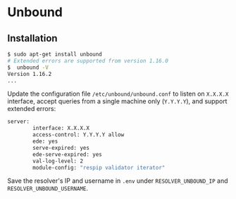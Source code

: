 # Unbound

## Installation

```bash
$ sudo apt-get install unbound
# Extended errors are supported from version 1.16.0
$  unbound -V
Version 1.16.2
...
```

Update the configuration file `/etc/unbound/unbound.conf` to listen on `X.X.X.X` interface, accept queries from a single machine only (`Y.Y.Y.Y`), and support extended errors:

```bash
server:
        interface: X.X.X.X
        access-control: Y.Y.Y.Y allow
        ede: yes
        serve-expired: yes
        ede-serve-expired: yes
        val-log-level: 2
        module-config: "respip validator iterator"
```

Save the resolver's IP and username in `.env` under `RESOLVER_UNBOUND_IP` and `RESOLVER_UNBOUND_USERNAME`.
